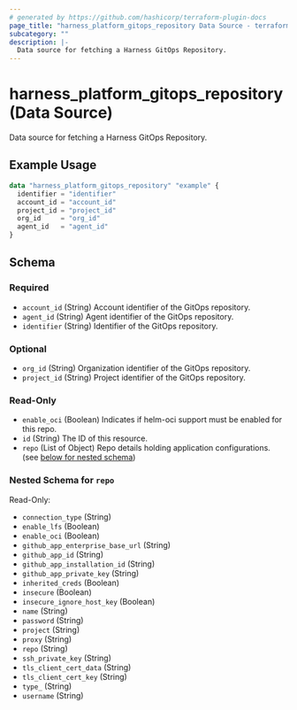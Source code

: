 ```yaml
---
# generated by https://github.com/hashicorp/terraform-plugin-docs
page_title: "harness_platform_gitops_repository Data Source - terraform-provider-harness"
subcategory: ""
description: |-
  Data source for fetching a Harness GitOps Repository.
---
```


# harness_platform_gitops_repository (Data Source)

Data source for fetching a Harness GitOps Repository.

## Example Usage

```terraform
data "harness_platform_gitops_repository" "example" {
  identifier = "identifier"
  account_id = "account_id"
  project_id = "project_id"
  org_id     = "org_id"
  agent_id   = "agent_id"
}
```

<!-- schema generated by tfplugindocs -->
## Schema

### Required

- `account_id` (String) Account identifier of the GitOps repository.
- `agent_id` (String) Agent identifier of the GitOps repository.
- `identifier` (String) Identifier of the GitOps repository.

### Optional

- `org_id` (String) Organization identifier of the GitOps repository.
- `project_id` (String) Project identifier of the GitOps repository.

### Read-Only

- `enable_oci` (Boolean) Indicates if helm-oci support must be enabled for this repo.
- `id` (String) The ID of this resource.
- `repo` (List of Object) Repo details holding application configurations. (see [below for nested schema](#nestedatt--repo))

<a id="nestedatt--repo"></a>
### Nested Schema for `repo`

Read-Only:

- `connection_type` (String)
- `enable_lfs` (Boolean)
- `enable_oci` (Boolean)
- `github_app_enterprise_base_url` (String)
- `github_app_id` (String)
- `github_app_installation_id` (String)
- `github_app_private_key` (String)
- `inherited_creds` (Boolean)
- `insecure` (Boolean)
- `insecure_ignore_host_key` (Boolean)
- `name` (String)
- `password` (String)
- `project` (String)
- `proxy` (String)
- `repo` (String)
- `ssh_private_key` (String)
- `tls_client_cert_data` (String)
- `tls_client_cert_key` (String)
- `type_` (String)
- `username` (String)
